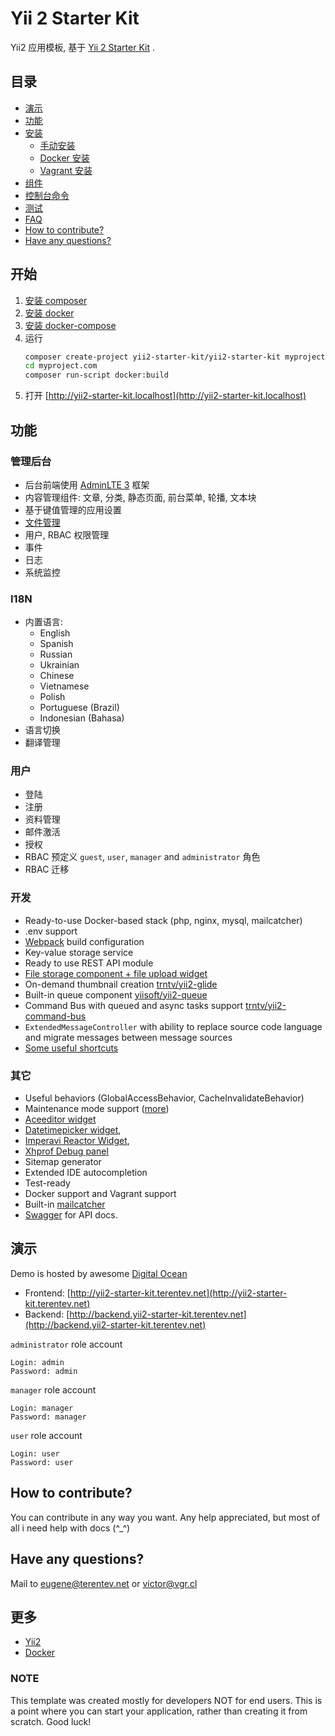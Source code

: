 # Yii 2 Starter Kit

Yii2 应用模板, 基于 [Yii 2 Starter Kit](https://github.com/yii2-starter-kit/yii2-starter-kit) .

## 目录
- [演示](#demo)
- [功能](#features)
- [安装](docs/installation.md)
    - [手动安装](docs/installation.md#manual-installation)
    - [Docker 安装](docs/installation.md#docker-installation)
    - [Vagrant 安装](docs/installation.md#vagrant-installation)
- [组件](docs/components.md)
- [控制台命令](docs/console.md)
- [测试](docs/testing.md)
- [FAQ](docs/faq.md)
- [How to contribute?](#how-to-contribute)
- [Have any questions?](#have-any-questions)

## 开始
1. [安装 composer](https://getcomposer.org)
2. [安装 docker](https://docs.docker.com/install/)
3. [安装 docker-compose](https://docs.docker.com/compose/install/)
4. 运行
    ```bash
    composer create-project yii2-starter-kit/yii2-starter-kit myproject.com --ignore-platform-reqs
    cd myproject.com
    composer run-script docker:build
    ```
5. 打开 [http://yii2-starter-kit.localhost](http://yii2-starter-kit.localhost)

## 功能
### 管理后台
- 后台前端使用 [AdminLTE 3](https://adminlte.io/themes/v3/) 框架
- 内容管理组件: 文章, 分类, 静态页面, 前台菜单, 轮播, 文本块
- 基于键值管理的应用设置
- [文件管理](https://github.com/MihailDev/yii2-elfinder)
- 用户, RBAC 权限管理
- 事件
- 日志
- 系统监控

### I18N
- 内置语言:
    - English
    - Spanish
    - Russian
    - Ukrainian
    - Chinese
    - Vietnamese
    - Polish
    - Portuguese (Brazil)
    - Indonesian (Bahasa)
- 语言切换
- 翻译管理

### 用户
- 登陆
- 注册
- 资料管理
- 邮件激活
- 授权
- RBAC 预定义 `guest`, `user`, `manager` and `administrator` 角色
- RBAC 迁移

### 开发
- Ready-to-use Docker-based stack (php, nginx, mysql, mailcatcher)
- .env support
- [Webpack](https://webpack.js.org/) build configuration
- Key-value storage service
- Ready to use REST API module
- [File storage component + file upload widget](https://github.com/trntv/yii2-file-kit)
- On-demand thumbnail creation [trntv/yii2-glide](https://github.com/trntv/yii2-glide)
- Built-in queue component [yiisoft/yii2-queue](https://github.com/yiisoft/yii2-queue)
- Command Bus with queued and async tasks support [trntv/yii2-command-bus](https://github.com/trntv/yii2-command-bus)
- `ExtendedMessageController` with ability to replace source code language and migrate messages between message sources
- [Some useful shortcuts](https://github.com/yii2-starter-kit/yii2-starter-kit/blob/master/common/helpers.php)

### 其它
- Useful behaviors (GlobalAccessBehavior, CacheInvalidateBehavior)
- Maintenance mode support ([more](#maintenance-mode))
- [Aceeditor widget](https://github.com/trntv/yii2-aceeditor)
- [Datetimepicker widget](https://github.com/trntv/yii2-bootstrap-datetimepicker),
- [Imperavi Reactor Widget](https://github.com/asofter/yii2-imperavi-redactor),
- [Xhprof Debug panel](https://github.com/trntv/yii2-debug-xhprof)
- Sitemap generator
- Extended IDE autocompletion
- Test-ready
- Docker support and Vagrant support
- Built-in [mailcatcher](http://mailcatcher.me/)
- [Swagger](https://swagger.io/) for API docs.

## 演示
Demo is hosted by awesome [Digital Ocean](https://m.do.co/c/d7f000191ea8)
- Frontend: [http://yii2-starter-kit.terentev.net](http://yii2-starter-kit.terentev.net)
- Backend: [http://backend.yii2-starter-kit.terentev.net](http://backend.yii2-starter-kit.terentev.net)

`administrator` role account
```
Login: admin    
Password: admin
```

`manager` role account
```
Login: manager
Password: manager
```

`user` role account
```
Login: user
Password: user
```

## How to contribute?
You can contribute in any way you want. Any help appreciated, but most of all i need help with docs (^_^)

## Have any questions?
Mail to [eugene@terentev.net](mailto:eugene@terentev.net) or [victor@vgr.cl](mailto:victor@vgr.cl)

## 更多
- [Yii2](https://github.com/yiisoft/yii2/tree/master/docs)
- [Docker](https://docs.docker.com/get-started/)


### NOTE
This template was created mostly for developers NOT for end users.
This is a point where you can start your application, rather than creating it from scratch.
Good luck!

